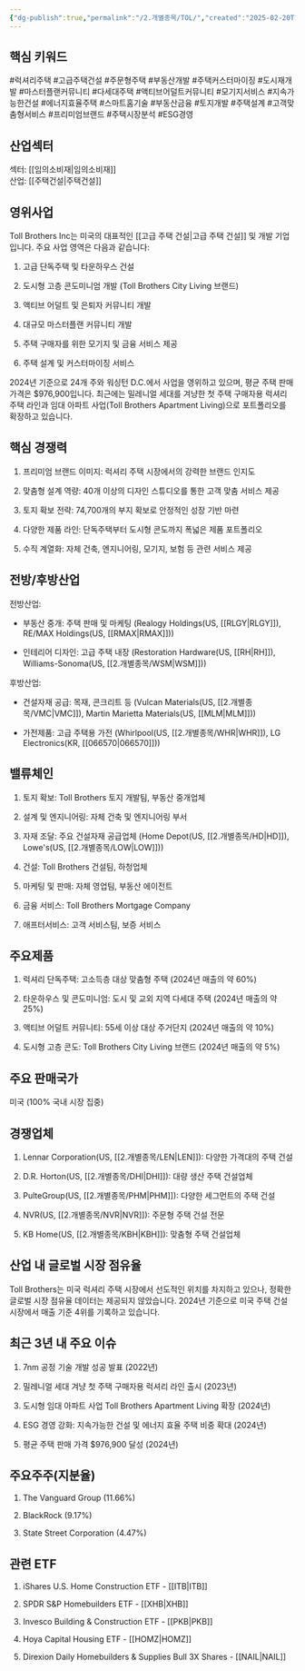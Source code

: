 ```yaml
---
{"dg-publish":true,"permalink":"/2.개별종목/TOL/","created":"2025-02-20T10:39:59.386+09:00","updated":"2025-07-29T21:37:05.285+09:00"}
---
```


## 핵심 키워드

#럭셔리주택 #고급주택건설 #주문형주택 #부동산개발 #주택커스터마이징 #도시재개발 #마스터플랜커뮤니티 #다세대주택 #액티브어덜트커뮤니티 #모기지서비스 #지속가능한건설 #에너지효율주택 #스마트홈기술 #부동산금융 #토지개발 #주택설계 #고객맞춤형서비스 #프리미엄브랜드 #주택시장분석 #ESG경영

## 산업섹터

섹터: [[임의소비재\|임의소비재]]  
산업: [[주택건설\|주택건설]]

## 영위사업

Toll Brothers Inc는 미국의 대표적인 [[고급 주택 건설\|고급 주택 건설]] 및 개발 기업입니다. 주요 사업 영역은 다음과 같습니다:

1. 고급 단독주택 및 타운하우스 건설
    
2. 도시형 고층 콘도미니엄 개발 (Toll Brothers City Living 브랜드)
    
3. 액티브 어덜트 및 은퇴자 커뮤니티 개발
    
4. 대규모 마스터플랜 커뮤니티 개발
    
5. 주택 구매자를 위한 모기지 및 금융 서비스 제공
    
6. 주택 설계 및 커스터마이징 서비스
    

2024년 기준으로 24개 주와 워싱턴 D.C.에서 사업을 영위하고 있으며, 평균 주택 판매 가격은 $976,900입니다. 최근에는 밀레니얼 세대를 겨냥한 첫 주택 구매자용 럭셔리 주택 라인과 임대 아파트 사업(Toll Brothers Apartment Living)으로 포트폴리오를 확장하고 있습니다.

## 핵심 경쟁력

1. 프리미엄 브랜드 이미지: 럭셔리 주택 시장에서의 강력한 브랜드 인지도
    
2. 맞춤형 설계 역량: 40개 이상의 디자인 스튜디오를 통한 고객 맞춤 서비스 제공
    
3. 토지 확보 전략: 74,700개의 부지 확보로 안정적인 성장 기반 마련
    
4. 다양한 제품 라인: 단독주택부터 도시형 콘도까지 폭넓은 제품 포트폴리오
    
5. 수직 계열화: 자체 건축, 엔지니어링, 모기지, 보험 등 관련 서비스 제공
    

## 전방/후방산업

전방산업:

- 부동산 중개: 주택 판매 및 마케팅 (Realogy Holdings(US, [[RLGY\|RLGY]]), RE/MAX Holdings(US, [[RMAX\|RMAX]]))
    
- 인테리어 디자인: 고급 주택 내장 (Restoration Hardware(US, [[RH\|RH]]), Williams-Sonoma(US, [[2.개별종목/WSM\|WSM]]))
    

후방산업:

- 건설자재 공급: 목재, 콘크리트 등 (Vulcan Materials(US, [[2.개별종목/VMC\|VMC]]), Martin Marietta Materials(US, [[MLM\|MLM]]))
    
- 가전제품: 고급 주택용 가전 (Whirlpool(US, [[2.개별종목/WHR\|WHR]]), LG Electronics(KR, [[066570\|066570]]))
    

## 밸류체인

1. 토지 확보: Toll Brothers 토지 개발팀, 부동산 중개업체
    
2. 설계 및 엔지니어링: 자체 건축 및 엔지니어링 부서
    
3. 자재 조달: 주요 건설자재 공급업체 (Home Depot(US, [[2.개별종목/HD\|HD]]), Lowe's(US, [[2.개별종목/LOW\|LOW]]))
    
4. 건설: Toll Brothers 건설팀, 하청업체
    
5. 마케팅 및 판매: 자체 영업팀, 부동산 에이전트
    
6. 금융 서비스: Toll Brothers Mortgage Company
    
7. 애프터서비스: 고객 서비스팀, 보증 서비스
    

## 주요제품

1. 럭셔리 단독주택: 고소득층 대상 맞춤형 주택 (2024년 매출의 약 60%)
    
2. 타운하우스 및 콘도미니엄: 도시 및 교외 지역 다세대 주택 (2024년 매출의 약 25%)
    
3. 액티브 어덜트 커뮤니티: 55세 이상 대상 주거단지 (2024년 매출의 약 10%)
    
4. 도시형 고층 콘도: Toll Brothers City Living 브랜드 (2024년 매출의 약 5%)
    

## 주요 판매국가

미국 (100% 국내 시장 집중)

## 경쟁업체

1. Lennar Corporation(US, [[2.개별종목/LEN\|LEN]]): 다양한 가격대의 주택 건설
    
2. D.R. Horton(US, [[2.개별종목/DHI\|DHI]]): 대량 생산 주택 건설업체
    
3. PulteGroup(US, [[2.개별종목/PHM\|PHM]]): 다양한 세그먼트의 주택 건설
    
4. NVR(US, [[2.개별종목/NVR\|NVR]]): 주문형 주택 건설 전문
    
5. KB Home(US, [[2.개별종목/KBH\|KBH]]): 맞춤형 주택 건설업체
    

## 산업 내 글로벌 시장 점유율

Toll Brothers는 미국 럭셔리 주택 시장에서 선도적인 위치를 차지하고 있으나, 정확한 글로벌 시장 점유율 데이터는 제공되지 않았습니다. 2024년 기준으로 미국 주택 건설 시장에서 매출 기준 4위를 기록하고 있습니다.

## 최근 3년 내 주요 이슈

1. 7nm 공정 기술 개발 성공 발표 (2022년)
    
2. 밀레니얼 세대 겨냥 첫 주택 구매자용 럭셔리 라인 출시 (2023년)
    
3. 도시형 임대 아파트 사업 Toll Brothers Apartment Living 확장 (2024년)
    
4. ESG 경영 강화: 지속가능한 건설 및 에너지 효율 주택 비중 확대 (2024년)
    
5. 평균 주택 판매 가격 $976,900 달성 (2024년)
    

## 주요주주(지분율)

1. The Vanguard Group (11.66%)
    
2. BlackRock (9.17%)
    
3. State Street Corporation (4.47%)
    

## 관련 ETF

1. iShares U.S. Home Construction ETF - [[ITB\|ITB]]
    
2. SPDR S&P Homebuilders ETF - [[XHB\|XHB]]
    
3. Invesco Building & Construction ETF - [[PKB\|PKB]]
    
4. Hoya Capital Housing ETF - [[HOMZ\|HOMZ]]
    
5. Direxion Daily Homebuilders & Supplies Bull 3X Shares - [[NAIL\|NAIL]]
    
